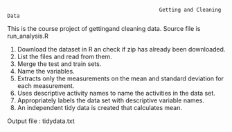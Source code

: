                                                      Getting and Cleaning Data 
  This is the course project of gettingand cleaning data. Source file is run_analysis.R
1. Download the dataset in R an check if zip has already been downloaded.
2. List the files and read from them.
3. Merge the test and train sets.
4. Name the variables.
5. Extracts only the measurements on the mean and standard deviation for each measurement.
6. Uses descriptive activity names to name the activities in the data set.
7. Appropriately labels the data set with descriptive variable names.
8. An independent tidy data is created that calculates mean.

 Output file : tidydata.txt
